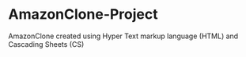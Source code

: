 # AmazonClone-Project
 AmazonClone created using Hyper Text markup language (HTML) and Cascading Sheets (CS)
